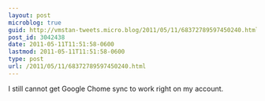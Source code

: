 ```yaml
---
layout: post
microblog: true
guid: http://vmstan-tweets.micro.blog/2011/05/11/68372789597450240.html
post_id: 3042438
date: 2011-05-11T11:51:58-0600
lastmod: 2011-05-11T11:51:58-0600
type: post
url: /2011/05/11/68372789597450240.html
---
```

I still cannot get Google Chome sync to work right on my account.
